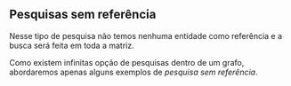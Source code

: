 ## Pesquisas sem referência <header-set anchor-name="search-without-references" />

Nesse tipo de pesquisa não temos nenhuma entidade como referência e a busca será feita em toda a matriz.

Como existem infinitas opção de pesquisas dentro de um grafo, abordaremos apenas alguns exemplos de _pesquisa sem referência_.